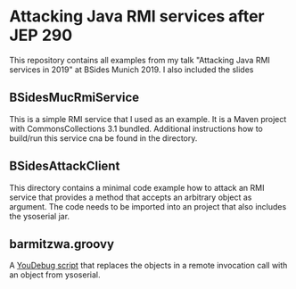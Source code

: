 # Attacking Java RMI services after JEP 290 

This repository contains all examples from my talk "Attacking Java RMI services in 2019" at BSides Munich 2019.
I also included the slides


## BSidesMucRmiService
This is a simple RMI service that I used as an example. It is a Maven project with CommonsCollections 3.1 bundled. Additional instructions how to build/run this service cna be found in the directory.

## BSidesAttackClient
This directory contains a minimal code example how to attack an RMI service that provides a method that accepts an arbitrary object as argument. The code needs to be imported into an project that also includes the ysoserial jar.

## barmitzwa.groovy
A [YouDebug script](http://youdebug.kohsuke.org/) that replaces the objects in a remote invocation call with an object from ysoserial.  


